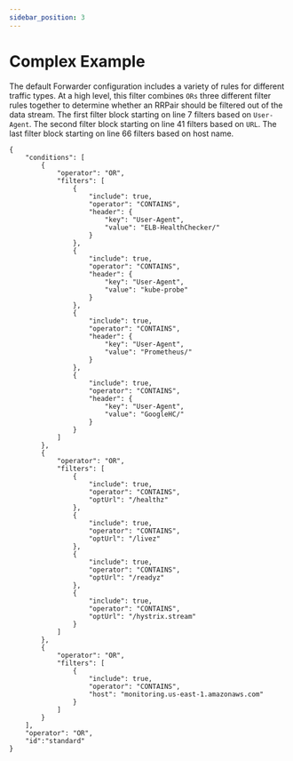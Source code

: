 ```yaml
---
sidebar_position: 3
---
```


# Complex Example

The default Forwarder configuration includes a variety of rules for different traffic types. At a high level, this filter combines `ORs` three different filter rules together to determine whether an RRPair should be filtered out of the data stream. The first filter block starting on line 7 filters based on `User-Agent`. The second filter block starting on line 41 filters based on `URL`. The last filter block starting on line 66 filters based on host name.

```
{
    "conditions": [
        {
            "operator": "OR",
            "filters": [
                {
                    "include": true,
                    "operator": "CONTAINS",
                    "header": {
                        "key": "User-Agent",
                        "value": "ELB-HealthChecker/"
                    }
                },
                {
                    "include": true,
                    "operator": "CONTAINS",
                    "header": {
                        "key": "User-Agent",
                        "value": "kube-probe"
                    }
                },
                {
                    "include": true,
                    "operator": "CONTAINS",
                    "header": {
                        "key": "User-Agent",
                        "value": "Prometheus/"
                    }
                },
                {
                    "include": true,
                    "operator": "CONTAINS",
                    "header": {
                        "key": "User-Agent",
                        "value": "GoogleHC/"
                    }
                }
            ]
        },
        {
            "operator": "OR",
            "filters": [
                {
                    "include": true,
                    "operator": "CONTAINS",
                    "optUrl": "/healthz"
                },
                {
                    "include": true,
                    "operator": "CONTAINS",
                    "optUrl": "/livez"
                },
                {
                    "include": true,
                    "operator": "CONTAINS",
                    "optUrl": "/readyz"
                },
                {
                    "include": true,
                    "operator": "CONTAINS",
                    "optUrl": "/hystrix.stream"
                }
            ]
        },
        {
            "operator": "OR",
            "filters": [
                {
                    "include": true,
                    "operator": "CONTAINS",
                    "host": "monitoring.us-east-1.amazonaws.com"
                }
            ]
        }
    ],
    "operator": "OR",
    "id":"standard"
}
```

